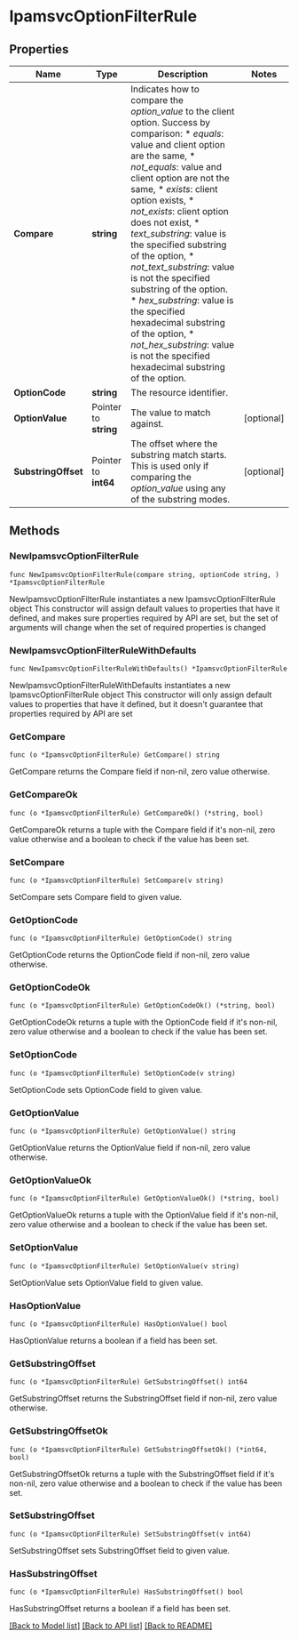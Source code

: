 # IpamsvcOptionFilterRule

## Properties

Name | Type | Description | Notes
------------ | ------------- | ------------- | -------------
**Compare** | **string** | Indicates how to compare the _option_value_ to the client option.  Success by comparison:  * _equals_: value and client option are the same,  * _not_equals_: value and client option are not the same,  * _exists_: client option exists,  * _not_exists_: client option does not exist,  * _text_substring_: value is the specified substring of the option,  * _not_text_substring_: value is not the specified substring of the option.  * _hex_substring_: value is the specified hexadecimal substring of the option,  * _not_hex_substring_: value is not the specified hexadecimal substring of the option. | 
**OptionCode** | **string** | The resource identifier. | 
**OptionValue** | Pointer to **string** | The value to match against. | [optional] 
**SubstringOffset** | Pointer to **int64** | The offset where the substring match starts. This is used only if comparing the _option_value_ using any of the substring modes. | [optional] 

## Methods

### NewIpamsvcOptionFilterRule

`func NewIpamsvcOptionFilterRule(compare string, optionCode string, ) *IpamsvcOptionFilterRule`

NewIpamsvcOptionFilterRule instantiates a new IpamsvcOptionFilterRule object
This constructor will assign default values to properties that have it defined,
and makes sure properties required by API are set, but the set of arguments
will change when the set of required properties is changed

### NewIpamsvcOptionFilterRuleWithDefaults

`func NewIpamsvcOptionFilterRuleWithDefaults() *IpamsvcOptionFilterRule`

NewIpamsvcOptionFilterRuleWithDefaults instantiates a new IpamsvcOptionFilterRule object
This constructor will only assign default values to properties that have it defined,
but it doesn't guarantee that properties required by API are set

### GetCompare

`func (o *IpamsvcOptionFilterRule) GetCompare() string`

GetCompare returns the Compare field if non-nil, zero value otherwise.

### GetCompareOk

`func (o *IpamsvcOptionFilterRule) GetCompareOk() (*string, bool)`

GetCompareOk returns a tuple with the Compare field if it's non-nil, zero value otherwise
and a boolean to check if the value has been set.

### SetCompare

`func (o *IpamsvcOptionFilterRule) SetCompare(v string)`

SetCompare sets Compare field to given value.


### GetOptionCode

`func (o *IpamsvcOptionFilterRule) GetOptionCode() string`

GetOptionCode returns the OptionCode field if non-nil, zero value otherwise.

### GetOptionCodeOk

`func (o *IpamsvcOptionFilterRule) GetOptionCodeOk() (*string, bool)`

GetOptionCodeOk returns a tuple with the OptionCode field if it's non-nil, zero value otherwise
and a boolean to check if the value has been set.

### SetOptionCode

`func (o *IpamsvcOptionFilterRule) SetOptionCode(v string)`

SetOptionCode sets OptionCode field to given value.


### GetOptionValue

`func (o *IpamsvcOptionFilterRule) GetOptionValue() string`

GetOptionValue returns the OptionValue field if non-nil, zero value otherwise.

### GetOptionValueOk

`func (o *IpamsvcOptionFilterRule) GetOptionValueOk() (*string, bool)`

GetOptionValueOk returns a tuple with the OptionValue field if it's non-nil, zero value otherwise
and a boolean to check if the value has been set.

### SetOptionValue

`func (o *IpamsvcOptionFilterRule) SetOptionValue(v string)`

SetOptionValue sets OptionValue field to given value.

### HasOptionValue

`func (o *IpamsvcOptionFilterRule) HasOptionValue() bool`

HasOptionValue returns a boolean if a field has been set.

### GetSubstringOffset

`func (o *IpamsvcOptionFilterRule) GetSubstringOffset() int64`

GetSubstringOffset returns the SubstringOffset field if non-nil, zero value otherwise.

### GetSubstringOffsetOk

`func (o *IpamsvcOptionFilterRule) GetSubstringOffsetOk() (*int64, bool)`

GetSubstringOffsetOk returns a tuple with the SubstringOffset field if it's non-nil, zero value otherwise
and a boolean to check if the value has been set.

### SetSubstringOffset

`func (o *IpamsvcOptionFilterRule) SetSubstringOffset(v int64)`

SetSubstringOffset sets SubstringOffset field to given value.

### HasSubstringOffset

`func (o *IpamsvcOptionFilterRule) HasSubstringOffset() bool`

HasSubstringOffset returns a boolean if a field has been set.


[[Back to Model list]](../README.md#documentation-for-models) [[Back to API list]](../README.md#documentation-for-api-endpoints) [[Back to README]](../README.md)


